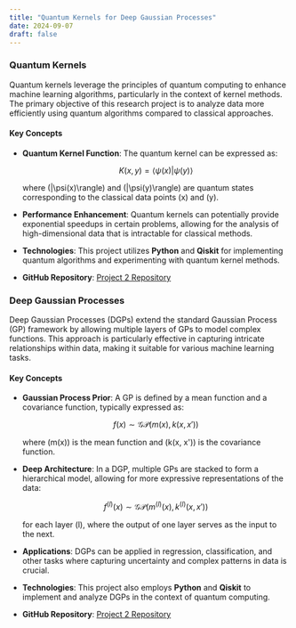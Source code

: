 ```yaml
---
title: "Quantum Kernels for Deep Gaussian Processes"
date: 2024-09-07
draft: false
---
```

<script src="https://polyfill.io/v3/polyfill.min.js?features=es6"></script>
<script id="MathJax-script" async src="https://cdn.jsdelivr.net/npm/mathjax@3/es5/tex-mml-chtml.js"></script>
 
### Quantum Kernels
  
Quantum kernels leverage the principles of quantum computing to enhance machine learning algorithms, particularly in the context of kernel methods. The primary objective of this research project is to analyze data more efficiently using quantum algorithms compared to classical approaches.
  
#### Key Concepts
- **Quantum Kernel Function**: The quantum kernel can be expressed as:

  $$ 
  K(x, y) = \langle \psi(x) | \psi(y)  \rangle 
  $$

  where \(|\psi(x)\rangle\) and \(|\psi(y)\rangle\) are quantum states corresponding to the classical data points \(x\) and \(y\).

- **Performance Enhancement**: Quantum kernels can potentially provide exponential speedups in certain problems, allowing for the analysis of high-dimensional data that is intractable for classical methods.

- **Technologies**: This project utilizes **Python** and **Qiskit** for implementing quantum algorithms and experimenting with quantum kernel methods.

- **GitHub Repository**: [Project 2 Repository](https://github.com/kerembuekrue/project2)

### Deep Gaussian Processes

Deep Gaussian Processes (DGPs) extend the standard Gaussian Process (GP) framework by allowing multiple layers of GPs to model complex functions. This approach is particularly effective in capturing intricate relationships within data, making it suitable for various machine learning tasks.

#### Key Concepts
- **Gaussian Process Prior**: A GP is defined by a mean function and a covariance function, typically expressed as:

  $$
  f(x) \sim \mathcal{GP}(m(x), k(x, x'))
  $$

  where \(m(x)\) is the mean function and \(k(x, x')\) is the covariance function.

- **Deep Architecture**: In a DGP, multiple GPs are stacked to form a hierarchical model, allowing for more expressive representations of the data:

  $$
  f^{(l)}(x) \sim \mathcal{GP}(m^{(l)}(x), k^{(l)}(x, x'))
  $$

  for each layer \(l\), where the output of one layer serves as the input to the next.

- **Applications**: DGPs can be applied in regression, classification, and other tasks where capturing uncertainty and complex patterns in data is crucial.

- **Technologies**: This project also employs **Python** and **Qiskit** to implement and analyze DGPs in the context of quantum computing.

- **GitHub Repository**: [Project 2 Repository](https://github.com/kerembuekrue/project2)
